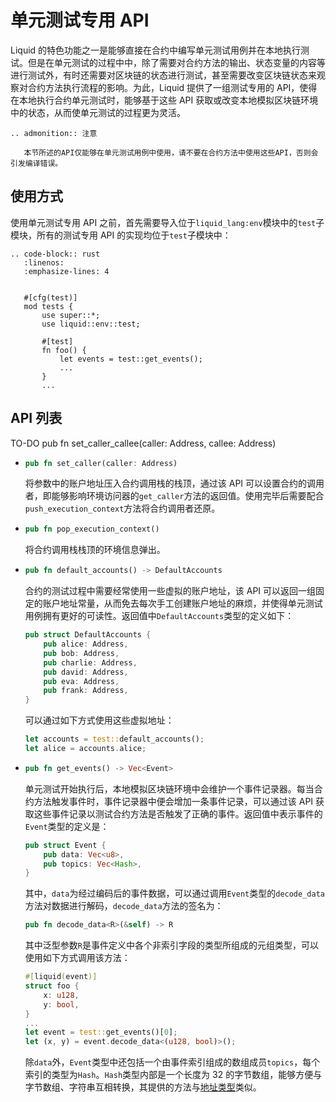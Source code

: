 # 单元测试专用 API

Liquid 的特色功能之一是能够直接在合约中编写单元测试用例并在本地执行测试。但是在单元测试的过程中中，除了需要对合约方法的输出、状态变量的内容等进行测试外，有时还需要对区块链的状态进行测试，甚至需要改变区块链状态来观察对合约方法执行流程的影响。为此，Liquid 提供了一组测试专用的 API，使得在本地执行合约单元测试时，能够基于这些 API 获取或改变本地模拟区块链环境中的状态，从而使单元测试的过程更为灵活。

```eval_rst
.. admonition:: 注意

   本节所述的API仅能够在单元测试用例中使用，请不要在合约方法中使用这些API，否则会引发编译错误。
```

## 使用方式

使用单元测试专用 API 之前，首先需要导入位于`liquid_lang:env`模块中的`test`子模块，所有的测试专用 API 的实现均位于`test`子模块中：

```eval_rst
.. code-block:: rust
   :linenos:
   :emphasize-lines: 4


   #[cfg(test)]
   mod tests {
       use super::*;
       use liquid::env::test;

       #[test]
       fn foo() {
           let events = test::get_events();
           ...
       }
       ...
```

## API 列表

TO-DO pub fn set_caller_callee(caller: Address, callee: Address)
<ul class="method-introduction">
<li>

```rust
pub fn set_caller(caller: Address)
```

</li>
<p>

将参数中的账户地址压入合约调用栈的栈顶，通过该 API 可以设置合约的调用者，即能够影响环境访问器的`get_caller`方法的返回值。使用完毕后需要配合`push_execution_context`方法将合约调用者还原。

</p>

<li>

```rust
pub fn pop_execution_context()
```

</li>
<p>

将合约调用栈栈顶的环境信息弹出。

</p>

<li>

```rust
pub fn default_accounts() -> DefaultAccounts
```

</li>
<p>

合约的测试过程中需要经常使用一些虚拟的账户地址，该 API 可以返回一组固定的账户地址常量，从而免去每次手工创建账户地址的麻烦，并使得单元测试用例拥有更好的可读性。返回值中`DefaultAccounts`类型的定义如下：

</p>

<div class="code-example">

```rust
pub struct DefaultAccounts {
    pub alice: Address,
    pub bob: Address,
    pub charlie: Address,
    pub david: Address,
    pub eva: Address,
    pub frank: Address,
}
```

</div>
<p>

可以通过如下方式使用这些虚拟地址：

</p>
<div class="code-example">

```rust
let accounts = test::default_accounts();
let alice = accounts.alice;
```

</div>

<li>

```rust
pub fn get_events() -> Vec<Event>
```

</li>

<p>

单元测试开始执行后，本地模拟区块链环境中会维护一个事件记录器。每当合约方法触发事件时，事件记录器中便会增加一条事件记录，可以通过该 API 获取这些事件记录以测试合约方法是否触发了正确的事件。返回值中表示事件的`Event`类型的定义是：

</p>

<div class ="code-example">

```rust
pub struct Event {
    pub data: Vec<u8>,
    pub topics: Vec<Hash>,
}
```

</div>
<p>

其中，`data`为经过编码后的事件数据，可以通过调用`Event`类型的`decode_data`方法对数据进行解码，`decode_data`方法的签名为：

</p>
<div class ="code-example">

```rust
pub fn decode_data<R>(&self) -> R
```

</div>
<p>

其中泛型参数`R`是事件定义中各个非索引字段的类型所组成的元组类型，可以使用如下方式调用该方法：

</p>
<div class ="code-example">

```rust
#[liquid(event)]
struct foo {
    x: u128,
    y: bool,
}
...
let event = test::get_events()[0];
let (x, y) = event.decode_data<(u128, bool)>();
```

</div>

<p>

除`data`外，`Event`类型中还包括一个由事件索引组成的数组成员`topics`，每个索引的类型为`Hash`。`Hash`类型内部是一个长度为 32 的字节数组，能够方便与字节数组、字符串互相转换，其提供的方法与[地址类型](../contract/types.html#id2)类似。

</p>
</ul>
